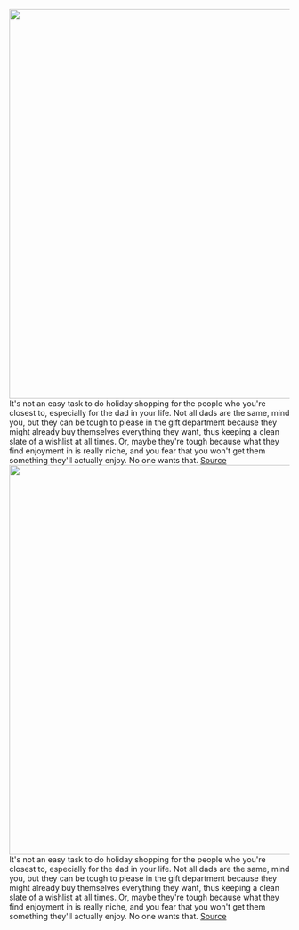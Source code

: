<img src='https://cdn.vox-cdn.com/thumbor/aE0H5qCprN5lbRbp7G4tuOIiBnc=/0x0:2278x1367/1200x480/filters:focal(957x502:1321x866)/cdn.vox-cdn.com/uploads/chorus_image/image/70177463/Dad.0.jpg' width='700px' /><br/>
It's not an easy task to do holiday shopping for the people who you're closest to, especially for the dad in your life. Not all dads are the same, mind you, but they can be tough to please in the gift department because they might already buy themselves everything they want, thus keeping a clean slate of a wishlist at all times. Or, maybe they're tough because what they find enjoyment in is really niche, and you fear that you won't get them something they'll actually enjoy. No one wants that.
<a href='https://www.theverge.com/22752556/holiday-gift-ideas-dad-2021-unique-tech-gadgets'> Source <a/><img src='https://cdn.vox-cdn.com/thumbor/aE0H5qCprN5lbRbp7G4tuOIiBnc=/0x0:2278x1367/1200x480/filters:focal(957x502:1321x866)/cdn.vox-cdn.com/uploads/chorus_image/image/70177463/Dad.0.jpg' width='700px' /><br/>
It's not an easy task to do holiday shopping for the people who you're closest to, especially for the dad in your life. Not all dads are the same, mind you, but they can be tough to please in the gift department because they might already buy themselves everything they want, thus keeping a clean slate of a wishlist at all times. Or, maybe they're tough because what they find enjoyment in is really niche, and you fear that you won't get them something they'll actually enjoy. No one wants that.
<a href='https://www.theverge.com/22752556/holiday-gift-ideas-dad-2021-unique-tech-gadgets'> Source <a/>